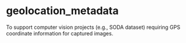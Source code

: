 # geolocation_metadata
To support computer vision projects (e.g., SODA dataset) requiring GPS coordinate information for captured images. 
